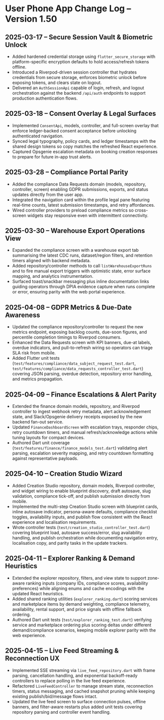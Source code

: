 # User Phone App Change Log – Version 1.50

## 2025-03-17 – Secure Session Vault & Biometric Unlock
- Added hardened credential storage using `flutter_secure_storage` with platform-specific encryption defaults to hold access/refresh tokens offline.
- Introduced a Riverpod-driven session controller that hydrates credentials from secure storage, enforces biometric unlock before exposing tokens, and clears state on logout.
- Delivered an `AuthSessionApi` capable of login, refresh, and logout orchestration against the backend `/api/auth` endpoints to support production authentication flows.

## 2025-03-18 – Consent Overlay & Legal Surfaces
- Implemented `ConsentApi`, models, controller, and full-screen overlay that enforce ledger-backed consent acceptance before unlocking authenticated navigation.
- Synced legal typography, policy cards, and ledger timestamps with the shared design tokens so copy matches the refreshed React experience.
- Captured Opsgenie escalation metadata on booking creation responses to prepare for future in-app trust alerts.

## 2025-03-28 – Compliance Portal Parity
- Added the compliance Data Requests domain (models, repository, controller, screen) enabling GDPR submissions, exports, and status updates directly from the user app.
- Integrated the navigation card within the profile legal pane featuring real-time counts, latest submission timestamps, and retry affordances.
- Wired controller providers to preload compliance metrics so cross-screen widgets stay responsive even with intermittent connectivity.

## 2025-03-30 – Warehouse Export Operations View
- Expanded the compliance screen with a warehouse export tab summarising the latest CDC runs, dataset/region filters, and retention timers aligned with backend metadata.
- Added repository/controller methods to call `listWarehouseExportRuns` and to fire manual export triggers with optimistic state, error surface mapping, and analytics instrumentation.
- Surfaced toast/snackbar messaging plus inline documentation links guiding operators through DPIA evidence capture when runs complete or error, ensuring parity with the web portal experience.

## 2025-04-08 – GDPR Metrics & Due-Date Awareness
- Updated the compliance repository/controller to request the new metrics endpoint, exposing backlog counts, due-soon figures, and percentile completion timings to Riverpod consumers.
- Enhanced the Data Requests screen with KPI banners, due-at labels, overdue indicators, and pull-to-refresh wiring so operators can triage SLA risk from mobile.
- Added Flutter unit tests (`test/features/compliance/data_subject_request_test.dart`, `test/features/compliance/data_requests_controller_test.dart`) covering JSON parsing, overdue detection, repository error handling, and metrics propagation.

## 2025-04-09 – Finance Escalations & Alert Parity
- Extended the finance domain models, repository, and Riverpod controller to ingest webhook retry metadata, alert acknowledgement state, and Slack/Opsgenie delivery receipts exposed by the new backend fan-out service.
- Updated `FinanceDashboardScreen` with escalation trays, responder chips, retry countdown timers, and manual refresh/acknowledge actions while tuning layouts for compact devices.
- Authored Dart unit coverage (`test/features/finance/finance_models_test.dart`) validating alert parsing, escalation severity mapping, and retry countdown formatting against representative payloads.

## 2025-04-10 – Creation Studio Wizard
- Added Creation Studio repository, domain models, Riverpod controller, and widget wiring to enable blueprint discovery, draft autosave, slug validation, compliance tick-off, and publish submission directly from mobile.
- Implemented the multi-step Creation Studio screen with blueprint cards, inline autosave indicator, persona-aware defaults, compliance checklist toggles, availability inputs, and publish flow consistent with the React experience and localisation requirements.
- Wrote controller tests (`test/creation_studio_controller_test.dart`) covering blueprint load, autosave success/error, slug availability handling, and publish orchestration while documenting navigation entry, localisation copy, and parity tasks in the update trackers.

## 2025-04-11 – Explorer Ranking & Demand Heuristics
- Extended the explorer repository, filters, and view state to support zone-aware ranking inputs (company IDs, compliance scores, availability preferences) while aligning enums and cache encodings with the updated React heuristics.
- Added shared ranking utilities (`explorer_ranking.dart`) scoring services and marketplace items by demand weighting, compliance telemetry, availability, rental support, and price signals with offline fallback ordering.
- Authored Dart unit tests (`test/explorer_ranking_test.dart`) verifying service and marketplace ordering plus scoring deltas under different demand/compliance scenarios, keeping mobile explorer parity with the web experience.

## 2025-04-15 – Live Feed Streaming & Reconnection UX
- Implemented SSE streaming via `live_feed_repository.dart` with frame parsing, cancellation handling, and exponential backoff-ready controllers to replace polling in the live feed experience.
- Refactored `LiveFeedController` to manage stream state, reconnection timers, status messaging, and cached snapshot pruning while keeping existing publish/bid/message flows intact.
- Updated the live feed screen to surface connection pulses, offline banners, and filter-aware restarts plus added unit tests covering repository parsing and controller event handling.
